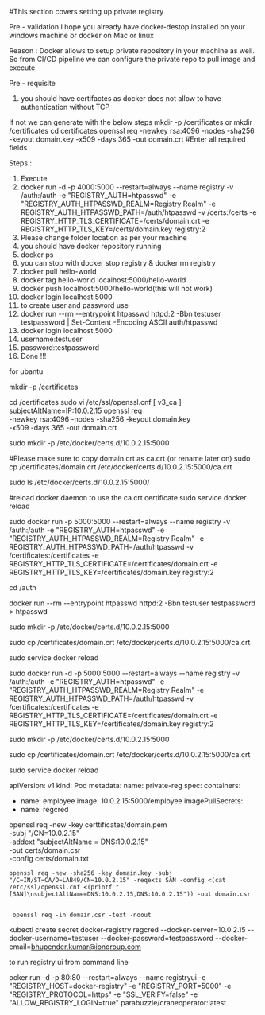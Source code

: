#This section covers setting up private registry 

Pre - validation 
I hope you already have docker-destop installed on your windows machine or docker on Mac or linux 

Reason : Docker allows to setup private repository in your machine as well. So from CI/CD pipeline we can configure the private repo to pull image and execute 

Pre - requisite 
1) you should have certifactes as docker does not allow to have authentication without TCP 

If not we can generate with the below steps 
mkdir -p /certificates or mkdir  /certificates 
cd certificates
openssl req   -newkey rsa:4096 -nodes -sha256 -keyout domain.key   -x509 -days 365 -out domain.crt
#Enter all required fields 



Steps : 

1) Execute 
2) docker run -d -p 4000:5000 --restart=always --name registry -v /auth:/auth -e "REGISTRY_AUTH=htpasswd" -e "REGISTRY_AUTH_HTPASSWD_REALM=Registry Realm"  -e REGISTRY_AUTH_HTPASSWD_PATH=/auth/htpasswd -v /certs:/certs -e REGISTRY_HTTP_TLS_CERTIFICATE=/certs/domain.crt   -e REGISTRY_HTTP_TLS_KEY=/certs/domain.key registry:2
3) Please change folder location as per your machine
4) you should have docker repository running 
5) docker ps 
6) you can stop with docker stop registry & docker rm registry 
7) docker pull hello-world
8) docker tag hello-world localhost:5000/hello-world
9) docker push localhost:5000/hello-world(this will not work)
10) docker login localhost:5000
11) to create user and password use 
12) docker run --rm --entrypoint htpasswd httpd:2 -Bbn testuser testpassword | Set-Content -Encoding ASCII auth/htpasswd
13) docker login localhost:5000
14) username:testuser
15) password:testpassword 
16) Done !!! 



for ubantu 

mkdir -p /certificates

cd /certificates 
sudo vi /etc/ssl/openssl.cnf
[ v3_ca ]
subjectAltName=IP:10.0.2.15
openssl req \
  -newkey rsa:4096 -nodes -sha256 -keyout domain.key \
  -x509 -days 365 -out domain.crt
  
  sudo mkdir -p /etc/docker/certs.d/10.0.2.15:5000

#Please make sure to copy domain.crt as ca.crt (or rename later on) 
sudo cp /certificates/domain.crt /etc/docker/certs.d/10.0.2.15:5000/ca.crt

sudo ls /etc/docker/certs.d/10.0.2.15:5000/

#reload docker daemon to use the ca.crt certificate
sudo service docker reload

sudo docker run  -p 5000:5000 --restart=always --name registry -v /auth:/auth -e "REGISTRY_AUTH=htpasswd"   -e "REGISTRY_AUTH_HTPASSWD_REALM=Registry Realm"  -e REGISTRY_AUTH_HTPASSWD_PATH=/auth/htpasswd -v /certificates:/certificates -e REGISTRY_HTTP_TLS_CERTIFICATE=/certificates/domain.crt -e REGISTRY_HTTP_TLS_KEY=/certificates/domain.key registry:2

cd /auth

docker run --rm --entrypoint htpasswd httpd:2 -Bbn testuser testpassword > htpasswd

sudo mkdir -p /etc/docker/certs.d/10.0.2.15:5000

sudo cp /certificates/domain.crt /etc/docker/certs.d/10.0.2.15:5000/ca.crt

sudo service docker reload

sudo docker run -d  -p 5000:5000 --restart=always --name registry -v /auth:/auth -e "REGISTRY_AUTH=htpasswd"   -e "REGISTRY_AUTH_HTPASSWD_REALM=Registry Realm"  -e REGISTRY_AUTH_HTPASSWD_PATH=/auth/htpasswd -v /certificates:/certificates -e REGISTRY_HTTP_TLS_CERTIFICATE=/certificates/domain.crt -e REGISTRY_HTTP_TLS_KEY=/certificates/domain.key registry:2



sudo mkdir -p /etc/docker/certs.d/10.0.2.15:5000

sudo cp /certificates/domain.crt /etc/docker/certs.d/10.0.2.15:5000/ca.crt

sudo service docker reload


apiVersion: v1
kind: Pod
metadata:
  name: private-reg
spec:
  containers:
  - name: employee
    image: 10.0.2.15:5000/employee
  imagePullSecrets:
  - name: regcred



openssl req -new -key certtificates/domain.pem \
    -subj "/CN=10.0.2.15" \
    -addext "subjectAltName = DNS:10.0.2.15" \
    -out certs/domain.csr \
    -config certs/domain.txt
    
    
    
    openssl req -new -sha256 -key domain.key -subj "/C=IN/ST=CA/O=LAB49/CN=10.0.2.15" -reqexts SAN -config <(cat /etc/ssl/openssl.cnf <(printf "[SAN]\nsubjectAltName=DNS:10.0.2.15,DNS:10.0.2.15")) -out domain.csr
    
    
     openssl req -in domain.csr -text -noout





kubectl create secret docker-registry regcred --docker-server=10.0.2.15 --docker-username=testuser --docker-password=testpassword --docker-email=bhupender.kumar@iongroup.com



to run registry ui from command line 



ocker run -d  -p 80:80 --restart=always --name registryui -e "REGISTRY_HOST=docker-registry" -e "REGISTRY_PORT=5000" -e "REGISTRY_PROTOCOL=https" -e "SSL_VERIFY=false" -e "ALLOW_REGISTRY_LOGIN=true" parabuzzle/craneoperator:latest




